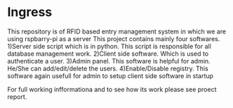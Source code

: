 # Ingress
This repository is of RFID based entry management system in which we are using rspbarry-pi as a server
This project contains mainly four softwares.
1)Server side script which is in python. This script is responsible for all database management work.
2)Client side software. Which is used to authenticate a user.
3)Admin panel. This software is helpful for admin. He/She can add/edit/delete the users.
4)Enable/Disable registry. This software again usefull for admin to setup client side software in startup

  For full working infformationa and to see how its work please see proect report.
